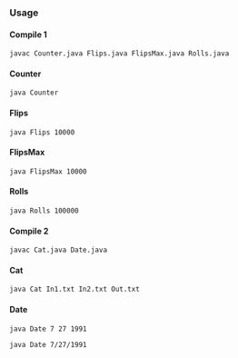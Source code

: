 ### Usage

#### Compile 1

`javac Counter.java Flips.java FlipsMax.java Rolls.java`

#### Counter

`java Counter`

#### Flips

`java Flips 10000`

#### FlipsMax

`java FlipsMax 10000`

#### Rolls

`java Rolls 100000`

#### Compile 2

`javac Cat.java Date.java`

#### Cat

`java Cat In1.txt In2.txt Out.txt`

#### Date

`java Date 7 27 1991`

`java Date 7/27/1991`
